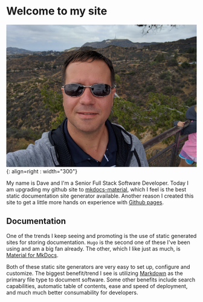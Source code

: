 # Welcome to my site

![me](images/me2.jpg){: align=right : width="300"}

My name is Dave and I'm a Senior Full Stack Software Developer. Today I am upgrading my github site to <a href="https://squidfunk.github.io/mkdocs-material/" target="_blank">mkdocs-material</a>, which I feel is the best static documentation site generator available. Another reason I created this site to get a little more hands on experience with [Github pages](https://pages.github.com/).

## Documentation

One of the trends I keep seeing and promoting is the use of static generated sites for storing documentation. `Hugo` is the second one of these I've been using and am a big fan already. The other, which I like just as much, is [Material for MkDocs](https://squidfunk.github.io/mkdocs-material/).

Both of these static site generators are very easy to set up, configure and customize. The biggest benefit/trend I see is utilizing [Markdown](https://en.wikipedia.org/wiki/Markdown) as the primary file type to document software. Some other benefits include search capabilities, automatic table of contents, ease and speed of deployment, and much much better consumability for developers.